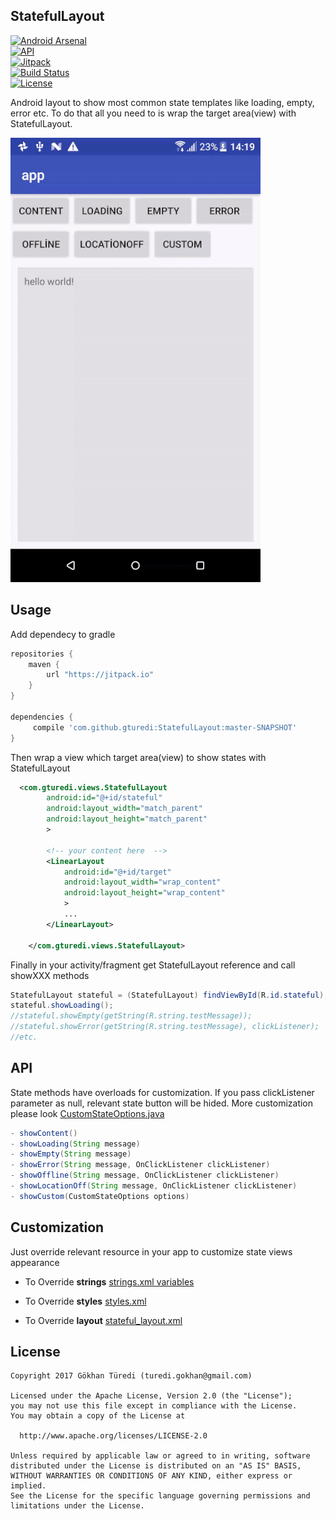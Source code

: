 ## StatefulLayout

[![Android Arsenal](https://img.shields.io/badge/Android%20Arsenal-StatefulLayout-brightgreen.svg?style=flat)](https://android-arsenal.com/details/1/5325)  
[![API](https://img.shields.io/badge/API-14%2B-brightgreen.svg?style=flat)](https://android-arsenal.com/api?level=14)  
[![Jitpack](https://jitpack.io/v/gturedi/StatefulLayout.svg?style=flat)](https://jitpack.io/#gturedi/StatefulLayout)  
[![Build Status](https://travis-ci.org/gturedi/StatefulLayout.svg?branch=master)](https://travis-ci.org/gturedi/StatefulLayout)  
[![License](http://img.shields.io/:license-apache-blue.svg)](http://www.apache.org/licenses/LICENSE-2.0.html)

Android layout to show most common state templates like loading, empty, error etc. To do that all you need to is wrap 
the target area(view) with StatefulLayout.

![alt text](sample.gif)

## Usage
Add dependecy to gradle
```groovy
repositories {
    maven {
        url "https://jitpack.io"
    }
}

dependencies {
     compile 'com.github.gturedi:StatefulLayout:master-SNAPSHOT'
}
```

Then wrap a view which target area(view) to show states with StatefulLayout
```xml
  <com.gturedi.views.StatefulLayout
        android:id="@+id/stateful"
        android:layout_width="match_parent"
        android:layout_height="match_parent"
        >
    
        <!-- your content here  -->
        <LinearLayout
            android:id="@+id/target"
            android:layout_width="wrap_content"
            android:layout_height="wrap_content"
            >
            ...
        </LinearLayout>

    </com.gturedi.views.StatefulLayout>
```

Finally in your activity/fragment get StatefulLayout reference and call showXXX methods
```java
StatefulLayout stateful = (StatefulLayout) findViewById(R.id.stateful);
stateful.showLoading();
//stateful.showEmpty(getString(R.string.testMessage));
//stateful.showError(getString(R.string.testMessage), clickListener);
//etc.
```

## API
State methods have overloads for customization. If you pass clickListener parameter as null, relevant state button 
will be hided. More customization please look [CustomStateOptions.java](library/src/main/java/com/gturedi/views/CustomStateOptions.java)
```java
- showContent()
- showLoading(String message)
- showEmpty(String message)
- showError(String message, OnClickListener clickListener)
- showOffline(String message, OnClickListener clickListener)
- showLocationOff(String message, OnClickListener clickListener)
- showCustom(CustomStateOptions options)
```

## Customization
Just override relevant resource in your app to customize state views appearance

- To Override **strings** [strings.xml variables](library/src/main/res/values/strings.xml)

- To Override **styles** [styles.xml](library/src/main/res/values/styles.xml)

- To Override **layout** [stateful_layout.xml](library/src/main/res/layout/stateful_layout.xml)

## License
    Copyright 2017 Gökhan Türedi (turedi.gokhan@gmail.com)
    
    Licensed under the Apache License, Version 2.0 (the "License");
    you may not use this file except in compliance with the License.
    You may obtain a copy of the License at
    
      http://www.apache.org/licenses/LICENSE-2.0
    
    Unless required by applicable law or agreed to in writing, software
    distributed under the License is distributed on an "AS IS" BASIS,
    WITHOUT WARRANTIES OR CONDITIONS OF ANY KIND, either express or implied.
    See the License for the specific language governing permissions and
    limitations under the License.